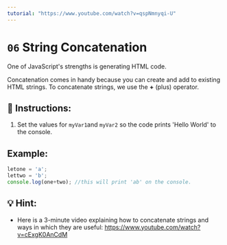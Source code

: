```yaml
---
tutorial: "https://www.youtube.com/watch?v=qspNmnyqi-U"
---
```


# `06` String Concatenation

One of JavaScript's strengths is generating HTML code. 

Concatenation comes in handy because you can create and add to existing HTML strings. To concatenate strings, we use the **+** (plus) operator. 

## 📝  Instructions:

1. Set the values for `myVar1`and `myVar2` so the code prints 'Hello World' to the console.

## Example:

```js
letone = 'a';
lettwo = 'b';
console.log(one+two); //this will print 'ab' on the console.
```

## 💡 Hint:

+ Here is a 3-minute video explaining how to concatenate strings and ways in which they are useful: https://www.youtube.com/watch?v=cExgK0AnCdM
